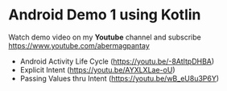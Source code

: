 # Android Demo 1 using Kotlin
Watch demo video on my **Youtube** channel and subscribe https://www.youtube.com/abermagpantay
- Android Activity Life Cycle (https://youtu.be/-8AtItpDHBA)
- Explicit Intent (https://youtu.be/AYXLXLae-oU)
- Passing Values thru Intent (https://youtu.be/wB_eU8u3P6Y)
